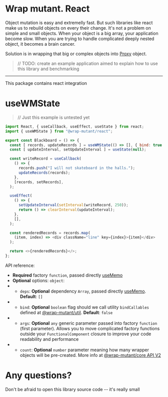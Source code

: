 # Wrap mutant. React

Object mutation is easy and extremelly fast. But such libraries like react make us to rebuild objects on every their change. It's not a problem on simple and small objects. When your object is a big array, your application become slow. When you are trying to handle complicated deeply nested object, it becomes a brain cancer.

Solution is in wrapping that big or complex objects into [Proxy](https://developer.mozilla.org/en-US/docs/Web/JavaScript/Reference/Global_Objects/Proxy) object.

> // TODO: create an example application aimed to explain how to use this library and benchmarking

---

This package contains react integration

# useWMState

> // Just this example is untested yet

```javascript
import React, { useCallback, useEffect, useState } from react;
import { useWMState } from "@wrap-mutant/react";

export const Blackboard = () => {
  const [ records, updateRecords ] = useWMState(() => [], { bind: true });
  const [ updateInterval, setUpdateInterval ] = useState(null);

  const writeRecord = useCallback(
    () => {
      records.push("I will not skateboard in the halls.");
      updateRecords(records);
    },
    [records, setRecords],
  );

  useEffect(
    () => {
      setUpdateInterval(setInterval(writeRecord, 250));
      return () => clearInterval(updateInterval);
    },
    [],
  );

  const renderedRecords = records.map(
    (item, index) => <div className="line" key={index}>{item}</div>
  );

  return <>{renderedRecords}</>;
};
```

API reference:

- **Required** factory `function`, passed directly [useMemo](https://react.dev/reference/react/useMemo#usememo)
- **Optional** options: `object`:
- - `deps`: **Optional** dependency `Array`, passed directly [useMemo](https://react.dev/reference/react/useMemo#usememo). **Default**: `[]`
- - `bind`: **Optional** `boolean` flag should we call utility `bindCallables` defined at [@wrap-mutant/util](https://github.com/kai3341/wrap-mutant/tree/main/packages/utils). **Default**: `false`
- - `args`: **Optional** `any` generic parameter passed into factory `function` (first parameter). Allows you to move complicated factory functions outside your `FunctionalComponent` closure to improve your code readability and performance
- - `count`: **Optional** `number` parameter meaning how many wrapper objects will be pre-created. More info at [@wrap-mutant/core API V2](https://github.com/kai3341/wrap-mutant/tree/main/packages/core#api-v2)

# Any questions?

Don't be afraid to open this library source code -- it's really small
